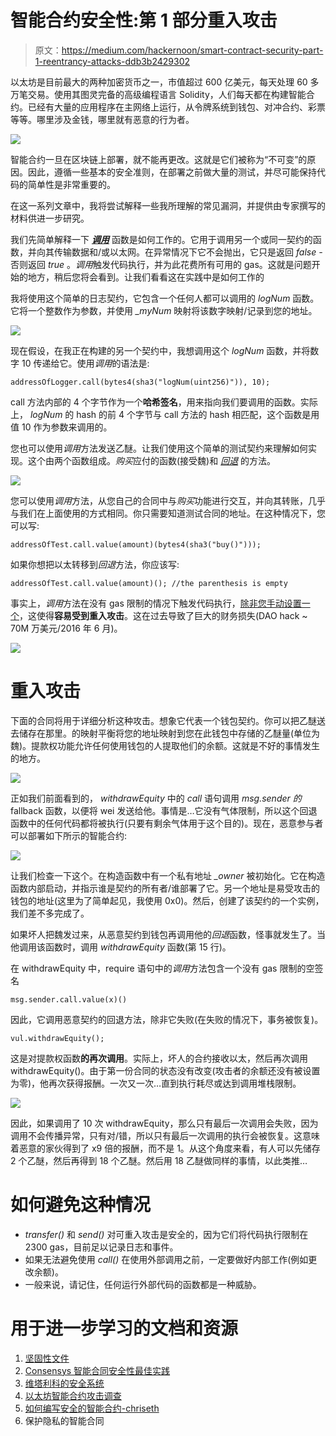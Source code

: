 # 智能合约安全性:第 1 部分重入攻击

> 原文：<https://medium.com/hackernoon/smart-contract-security-part-1-reentrancy-attacks-ddb3b2429302>

以太坊是目前最大的两种加密货币之一，市值超过 600 亿美元，每天处理 60 多万笔交易。使用其图灵完备的高级编程语言 Solidity，人们每天都在构建智能合约。已经有大量的应用程序在主网络上运行，从令牌系统到钱包、对冲合约、彩票等等。哪里涉及金钱，哪里就有恶意的行为者。

![](img/afba92b907f5ffe672b726559c4f0d7c.png)

智能合约一旦在区块链上部署，就不能再更改。这就是它们被称为“不可变”的原因。因此，遵循一些基本的安全准则，在部署之前做大量的测试，并尽可能保持代码的简单性是非常重要的。

在这一系列文章中，我将尝试解释一些我所理解的常见漏洞，并提供由专家撰写的材料供进一步研究。

我们先简单解释一下 [***调用***](https://ethereum.stackexchange.com/questions/8270/what-does-soliditys-call-function-mean) 函数是如何工作的。它用于调用另一个或同一契约的函数，并向其传输数据和/或以太网。在异常情况下它不会抛出，它只是返回 *false -* 否则返回 *true* 。*调用*触发代码执行，并为此花费所有可用的 gas。这就是问题开始的地方，稍后您将会看到。让我们看看这在实践中是如何工作的

我将使用这个简单的日志契约，它包含一个任何人都可以调用的 *logNum* 函数。它将一个整数作为参数，并使用 *_myNum* 映射将该数字映射/记录到您的地址。

![](img/362e65d6a68de9af19e69d2d99420528.png)

现在假设，在我正在构建的另一个契约中，我想调用这个 *logNum* 函数，并将数字 10 传递给它。使用*调用*的语法是:

```
addressOfLogger.call(bytes4(sha3("logNum(uint256)")), 10);
```

call 方法内部的 4 个字节作为一个**哈希签名**，用来指向我们要调用的函数。实际上， *logNum* 的 hash 的前 4 个字节与 call 方法的 hash 相匹配，这个函数是用值 10 作为参数来调用的。

您也可以使用*调用*方法发送乙醚。让我们使用这个简单的测试契约来理解如何实现。这个由两个函数组成。*购买*应付的函数(接受魏)和 [*回退*](https://ethereum.stackexchange.com/questions/7570/whats-a-fallback-function-when-using-address-send) 的方法。

![](img/423d405c3ec8c27efe78a96c3b0114b0.png)

您可以使用*调用*方法，从您自己的合同中与*购买*功能进行交互，并向其转账，几乎与我们在上面使用的方式相同。你只需要知道测试合同的地址。在这种情况下，您可以写:

```
addressOfTest.call.value(amount)(bytes4(sha3("buy()")));
```

如果你想把以太转移到*回退*方法，你应该写:

```
addressOfTest.call.value(amount)(); //the parenthesis is empty
```

事实上，*调用*方法在没有 gas 限制的情况下触发代码执行，[除非您手动设置一个](https://consensys.github.io/smart-contract-best-practices/recommendations/#be-aware-of-the-tradeoffs-between-send-transfer-and-callvalue)，这使得**容易受到重入攻击**。这在过去导致了巨大的财务损失(DAO hack ~ 70M 万美元/2016 年 6 月)。

![](img/ac5639042d4a55643702358a94025e9c.png)

# 重入攻击

下面的合同将用于详细分析这种攻击。想象它代表一个钱包契约。你可以把乙醚送去储存在那里。的映射平衡将您的地址映射到您在此钱包中存储的乙醚量(单位为魏)。提款权功能允许任何使用钱包的人提取他们的余额。这就是不好的事情发生的地方。

![](img/ca9c851ec5b40803b4b84935bbb45e26.png)

正如我们前面看到的， *withdrawEquity* 中的 *call* 语句调用 *msg.sender 的* fallback 函数，以便将 wei 发送给他。事情是…它没有气体限制，所以这个回退函数中的任何代码都将被执行(只要有剩余气体用于这个目的)。现在，恶意参与者可以部署如下所示的智能合约:

![](img/f5bf4a4245d46a8a99e18368ee66e026.png)

让我们检查一下这个。在构造函数中有一个私有地址 *_owner* 被初始化。它在构造函数内部启动，并指示谁是契约的所有者/谁部署了它。另一个地址是易受攻击的钱包的地址(这里为了简单起见，我使用 0x0)。然后，创建了该契约的一个实例，我们差不多完成了。

如果坏人把魏发过来，从恶意契约到钱包再调用他的*回退*函数，怪事就发生了。当他调用该函数时，调用 *withdrawEquity* 函数(第 15 行)。

在 withdrawEquity 中，require 语句中的*调用*方法包含一个没有 gas 限制的空签名

```
msg.sender.call.value(x)()
```

因此，它调用恶意契约的回退方法，除非它失败(在失败的情况下，事务被恢复)。

```
vul.withdrawEquity();
```

这是对提款权函数**的再次调用**。实际上，坏人的合约接收以太，然后再次调用 withdrawEquity()。由于第一份合同的状态没有改变(攻击者的余额还没有被设置为零)，他再次获得报酬。一次又一次…直到执行耗尽或达到调用堆栈限制。

![](img/753538f9c8319f90bb13e28558457930.png)

因此，如果调用了 10 次 withdrawEquity，那么只有最后一次调用会失败，因为调用不会传播异常，只有对/错，所以只有最后一次调用的执行会被恢复。这意味着恶意的家伙得到了 x9 倍的报酬，而不是 1。从这个角度来看，有人可以先储存 2 个乙醚，然后再得到 18 个乙醚。然后用 18 乙醚做同样的事情，以此类推…

# 如何避免这种情况

*   *transfer()* 和 *send()* 对可重入攻击是安全的，因为它们将代码执行限制在 2300 gas，目前足以记录日志和事件。
*   如果无法避免使用 *call()* 在使用外部调用之前，一定要做好内部工作(例如更改余额)。
*   一般来说，请记住，任何运行外部代码的函数都是一种威胁。

# **用于进一步学习的文档和资源**

1.  [坚固性文件](http://solidity.readthedocs.io/en/latest/security-considerations.html)
2.  [Consensys 智能合同安全性最佳实践](https://consensys.github.io/smart-contract-best-practices/)
3.  [维塔利科的安全系统](https://blog.ethereum.org/2016/06/19/thinking-smart-contract-security/)
4.  [以太坊智能合约攻击调查](https://eprint.iacr.org/2016/1007.pdf)
5.  [如何编写安全的智能合约-chriseth](http://chriseth.github.io/notes/talks/safe_solidity/#/)
6.  保护隐私的智能合同